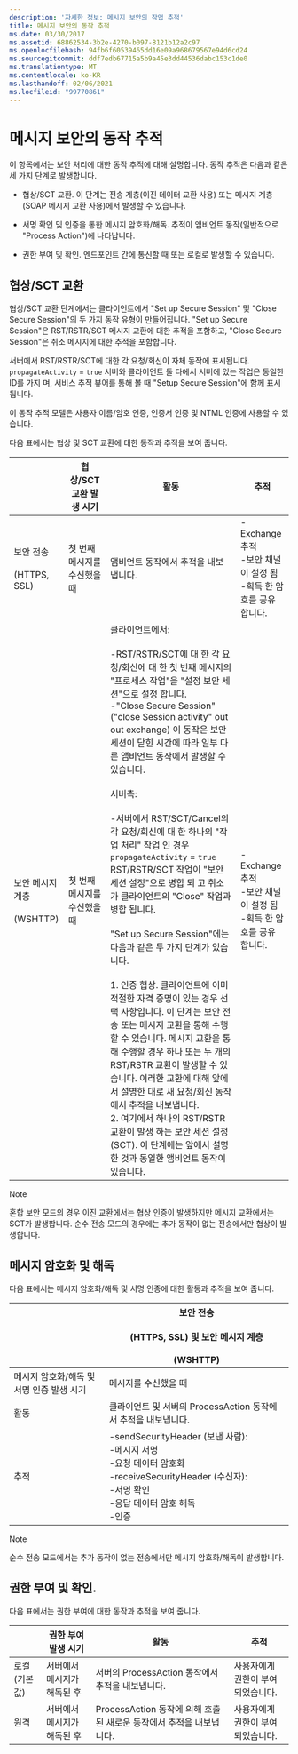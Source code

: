 ```yaml
---
description: '자세한 정보: 메시지 보안의 작업 추적'
title: 메시지 보안의 동작 추적
ms.date: 03/30/2017
ms.assetid: 68862534-3b2e-4270-b097-8121b12a2c97
ms.openlocfilehash: 94fb6f60539465dd16e09a968679567e94d6cd24
ms.sourcegitcommit: ddf7edb67715a5b9a45e3dd44536dabc153c1de0
ms.translationtype: MT
ms.contentlocale: ko-KR
ms.lasthandoff: 02/06/2021
ms.locfileid: "99770861"
---
```

# <a name="activity-tracing-in-message-security"></a>메시지 보안의 동작 추적

이 항목에서는 보안 처리에 대한 동작 추적에 대해 설명합니다. 동작 추적은 다음과 같은 세 가지 단계로 발생합니다.  
  
- 협상/SCT 교환. 이 단계는 전송 계층(이진 데이터 교환 사용) 또는 메시지 계층(SOAP 메시지 교환 사용)에서 발생할 수 있습니다.  
  
- 서명 확인 및 인증을 통한 메시지 암호화/해독. 추적이 앰비언트 동작(일반적으로 "Process Action")에 나타납니다.  
  
- 권한 부여 및 확인. 엔드포인트 간에 통신할 때 또는 로컬로 발생할 수 있습니다.  
  
## <a name="negotiationsct-exchange"></a>협상/SCT 교환  

 협상/SCT 교환 단계에서는 클라이언트에서 "Set up Secure Session" 및 "Close Secure Session"의 두 가지 동작 유형이 만들어집니다. "Set up Secure Session"은 RST/RSTR/SCT 메시지 교환에 대한 추적을 포함하고, "Close Secure Session"은 취소 메시지에 대한 추적을 포함합니다.  
  
 서버에서 RST/RSTR/SCT에 대한 각 요청/회신이 자체 동작에 표시됩니다. `propagateActivity` = `true` 서버와 클라이언트 둘 다에서 서버에 있는 작업은 동일한 ID를 가지 며, 서비스 추적 뷰어를 통해 볼 때 "Setup Secure Session"에 함께 표시 됩니다.  
  
 이 동작 추적 모델은 사용자 이름/암호 인증, 인증서 인증 및 NTML 인증에 사용할 수 있습니다.  
  
 다음 표에서는 협상 및 SCT 교환에 대한 동작과 추적을 보여 줍니다.  
  
||협상/SCT 교환 발생 시기|활동|추적|  
|-|-------------------------------------------------|----------------|------------|  
|보안 전송<br /><br /> (HTTPS, SSL)|첫 번째 메시지를 수신했을 때|앰비언트 동작에서 추적을 내보냅니다.|-Exchange 추적<br />-보안 채널이 설정 됨<br />-획득 한 암호를 공유 합니다.|  
|보안 메시지 계층<br /><br /> (WSHTTP)|첫 번째 메시지를 수신했을 때|클라이언트에서:<br /><br /> -RST/RSTR/SCT에 대 한 각 요청/회신에 대 한 첫 번째 메시지의 "프로세스 작업"을 "설정 보안 세션"으로 설정 합니다.<br />-"Close Secure Session" ("close Session activity" out out exchange) 이 동작은 보안 세션이 닫힌 시간에 따라 일부 다른 앰비언트 동작에서 발생할 수 있습니다.<br /><br /> 서버측:<br /><br /> -서버에서 RST/SCT/Cancel의 각 요청/회신에 대 한 하나의 "작업 처리" 작업 인 경우 `propagateActivity` = `true` RST/RSTR/SCT 작업이 "보안 세션 설정"으로 병합 되 고 취소가 클라이언트의 "Close" 작업과 병합 됩니다.<br /><br /> "Set up Secure Session"에는 다음과 같은 두 가지 단계가 있습니다.<br /><br /> 1. 인증 협상. 클라이언트에 이미 적절한 자격 증명이 있는 경우 선택 사항입니다. 이 단계는 보안 전송 또는 메시지 교환을 통해 수행할 수 있습니다. 메시지 교환을 통해 수행할 경우 하나 또는 두 개의 RST/RSTR 교환이 발생할 수 있습니다. 이러한 교환에 대해 앞에서 설명한 대로 새 요청/회신 동작에서 추적을 내보냅니다.<br />2. 여기에서 하나의 RST/RSTR 교환이 발생 하는 보안 세션 설정 (SCT). 이 단계에는 앞에서 설명한 것과 동일한 앰비언트 동작이 있습니다.|-Exchange 추적<br />-보안 채널이 설정 됨<br />-획득 한 암호를 공유 합니다.|  
  
> [!NOTE]
> 혼합 보안 모드의 경우 이진 교환에서는 협상 인증이 발생하지만 메시지 교환에서는 SCT가 발생합니다. 순수 전송 모드의 경우에는 추가 동작이 없는 전송에서만 협상이 발생합니다.  
  
## <a name="message-encryption-and-decryption"></a>메시지 암호화 및 해독  

 다음 표에서는 메시지 암호화/해독 및 서명 인증에 대한 활동과 추적을 보여 줍니다.  
  
||보안 전송<br /><br /> (HTTPS, SSL) 및 보안 메시지 계층<br /><br /> (WSHTTP)|  
|-|---------------------------------------------------------------------------------|  
|메시지 암호화/해독 및 서명 인증 발생 시기|메시지를 수신했을 때|  
|활동|클라이언트 및 서버의 ProcessAction 동작에서 추적을 내보냅니다.|  
|추적|-sendSecurityHeader (보낸 사람):<br />-메시지 서명<br />-요청 데이터 암호화<br />-receiveSecurityHeader (수신자):<br />-서명 확인<br />-응답 데이터 암호 해독<br />-인증|  
  
> [!NOTE]
> 순수 전송 모드에서는 추가 동작이 없는 전송에서만 메시지 암호화/해독이 발생합니다.  
  
## <a name="authorization-and-verification"></a>권한 부여 및 확인.  

 다음 표에서는 권한 부여에 대한 동작과 추적을 보여 줍니다.  
  
||권한 부여 발생 시기|활동|추적|  
|-|-------------------------------------|----------------|------------|  
|로컬(기본값)|서버에서 메시지가 해독된 후|서버의 ProcessAction 동작에서 추적을 내보냅니다.|사용자에게 권한이 부여되었습니다.|  
|원격|서버에서 메시지가 해독된 후|ProcessAction 동작에 의해 호출된 새로운 동작에서 추적을 내보냅니다.|사용자에게 권한이 부여되었습니다.|
